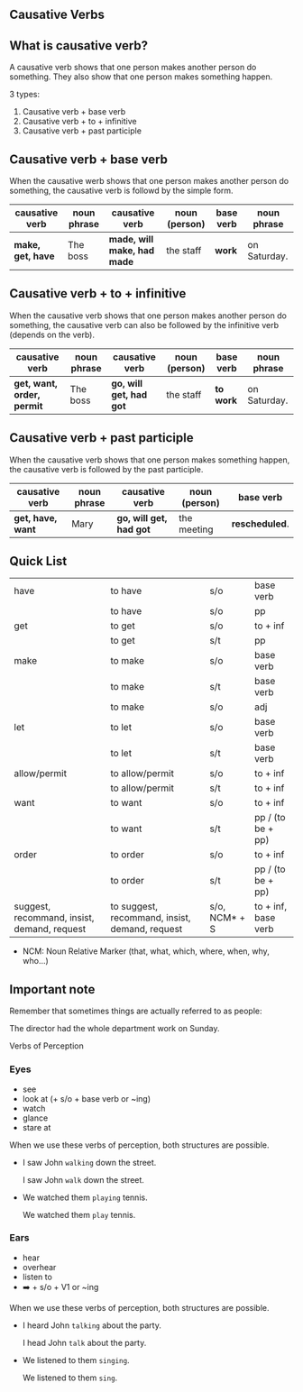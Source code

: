 ## Causative Verbs

## What is causative verb?

A causative verb shows that one person makes another person do something. They also show that one person makes something happen.

3 types:

1. Causative verb + base verb
2. Causative verb + to + infinitive
3. Causative verb + past participle

## Causative verb + base verb

When the causative werb shows that one person makes another person do something, the causative verb is followd by the simple form.

| causative verb | noun phrase | causative verb | noun (person) | base verb | noun phrase |
| --- | --- | --- | --- | --- | --- |
| **make, get, have** | The boss | **made, will make, had made** | the staff | **work** | on Saturday. |

## Causative verb + to + infinitive

When the causative verb shows that one person makes another person do something, the causative verb can also be followed by the infinitive verb (depends on the verb).

| causative verb | noun phrase | causative verb | noun (person) | base verb | noun phrase |
| --- | --- | --- | --- | --- | --- |
| **get, want, order, permit** | The boss | **go, will get, had got** | the staff | **to work** | on Saturday. |

## Causative verb + past participle

When the causative verb shows that one person makes something happen, the causative verb is followed by the past participle.

| causative verb | noun phrase | causative verb | noun (person) | base verb |
| --- | --- | --- | --- | --- |
| **get, have, want** | Mary | **go, will get, had got** | the meeting | **rescheduled**. |

## Quick List

| | | | |
| --- | --- | --- | --- |
| have | to have | s/o | base verb |
| | to have | s/o | pp |
| get | to get | s/o | to + inf |
| | to get | s/t | pp |
| make | to make | s/o | base verb |
| | to make | s/t | base verb |
| | to make | s/o | adj |
| let | to let | s/o | base verb |
| | to let | s/t | base verb |
| allow/permit | to allow/permit | s/o | to + inf |
| | to allow/permit | s/t | to + inf |
| want | to want | s/o | to + inf |
| | to want | s/t | pp / (to be + pp) |
| order | to order | s/o | to + inf |
| | to order | s/t | pp / (to be + pp) |
| suggest, recommand, insist, demand, request | to suggest, recommand, insist, demand, request | s/o, NCM* + S | to + inf, base verb |

* NCM: Noun Relative Marker (that, what, which, where, when, why, who...)

## Important note

Remember that sometimes things are actually referred to as people:

The director had the whole department work on Sunday.

Verbs of Perception

### Eyes

- see
- look at (+ s/o + base verb or ~ing)
- watch
- glance
- stare at

When we use these verbs of perception, both structures are possible.

- I saw John `walking` down the street.

  I saw John `walk` down the street.

- We watched them `playing` tennis.

  We watched them `play` tennis.

### Ears

- hear
- overhear
- listen to
- :arrow_right: + s/o + V1 or ~ing

When we use these verbs of perception, both structures are possible.

- I heard John `talking` about the party.

  I head John `talk` about the party.
- We listened to them `singing`.

  We listened to them `sing`.

